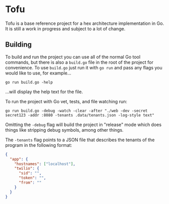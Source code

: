 # Tofu

Tofu is a base reference project for a hex architecture implementation in Go.
It is still a work in progress and subject to a lot of change.

## Building

To build and run the project you can use all of the normal Go tool commands, but there is also a `build.go` file in the root of the project for convenience.
To use `build.go` just run it with `go run` and pass any flags you would like to use, for example...
```
go run build.go -help
```
...will display the help text for the file.

To run the project with Go vet, tests, and file watching run:
```
go run build.go -debug -watch -clear -after "./web -dev -secret secret123 -addr :8080 -tenants .data/tenants.json -log-style text"
```

Omitting the `-debug` flag will build the project in "release" mode which does things like stripping debug symbols, among other things.

The `-tenants` flag points to a JSON file that describes the tenants of the program in the following format:

```json
{
  "app": {
    "hostnames": ["localhost"],
    "twilio": {
      "sid": "",
      "token": "",
      "from": ""
    }
  }
}
```
